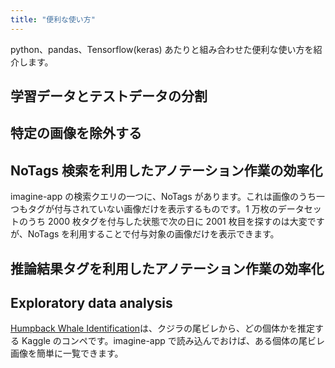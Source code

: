 ```yaml
---
title: "便利な使い方"
---
```


python、pandas、Tensorflow(keras) あたりと組み合わせた便利な使い方を紹介します。

## 学習データとテストデータの分割

## 特定の画像を除外する

## NoTags 検索を利用したアノテーション作業の効率化

imagine-app の検索クエリの一つに、NoTags があります。これは画像のうち一つもタグが付与されていない画像だけを表示するものです。1 万枚のデータセットのうち 2000 枚タグを付与した状態で次の日に 2001 枚目を探すのは大変ですが、NoTags を利用することで付与対象の画像だけを表示できます。

## 推論結果タグを利用したアノテーション作業の効率化

## Exploratory data analysis

[Humpback Whale Identification](https://www.kaggle.com/c/humpback-whale-identification)は、クジラの尾ビレから、どの個体かを推定する Kaggle のコンペです。imagine-app で読み込んでおけば、ある個体の尾ビレ画像を簡単に一覧できます。
